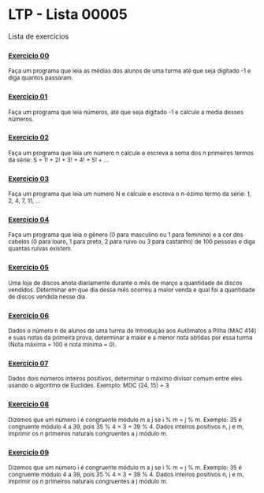 # LTP - Lista 00005
Lista de exercícios

### <sub>[Exercício 00](https://github.com/albertocerqueira/logica-tecnica-programacao/blob/master/src/br/com/logica/tecnicas/programacao/exercicios00006/Exercicicio00.java "Exercício 00")<sub>
<sub>Faça um programa que leia as médias dos alunos de uma turma até que seja digitado -1 e diga quantos passaram.</sub>

### <sub>[Exercício 01](https://github.com/albertocerqueira/logica-tecnica-programacao/blob/master/src/br/com/logica/tecnicas/programacao/exercicios00006/Exercicicio01.java "Exercício 01")<sub>  
<sub>Faça um programa que leia números, até que seja digitado -1 e calcule a media desses números.</sub>  
	 
### <sub>[Exercício 02](https://github.com/albertocerqueira/logica-tecnica-programacao/blob/master/src/br/com/logica/tecnicas/programacao/exercicios00006/Exercicicio02.java "Exercício 02")<sub>  
<sub>Faça um programa que leia um número n calcule e escreva a soma dos n primeiros termos da série:
S = 1! + 2! + 3! + 4! + 5! + ...</sub>  
	 
### <sub>[Exercício 03](https://github.com/albertocerqueira/logica-tecnica-programacao/blob/master/src/br/com/logica/tecnicas/programacao/exercicios00006/Exercicicio03.java "Exercício 03")<sub>
<sub>Faça um programa que leia um número N e calcule e escreva o n-ézimo termo da série: 1, 2, 4, 7, 11, ...</sub>  
	 
### <sub>[Exercício 04](https://github.com/albertocerqueira/logica-tecnica-programacao/blob/master/src/br/com/logica/tecnicas/programacao/exercicios00006/Exercicicio04.java "Exercício 04")<sub>
<sub>Faça um programa que leia o gênero (0 para masculino ou 1 para feminino) e a cor dos cabelos (0 para louro, 1 para preto, 2 para ruivo ou 3 para castanho) de 100 pessoas e diga quantas ruivas existem.</sub>  
	 
### <sub>[Exercício 05](https://github.com/albertocerqueira/logica-tecnica-programacao/blob/master/src/br/com/logica/tecnicas/programacao/exercicios00006/Exercicicio05.java "Exercício 05")<sub>
<sub>Uma loja de discos anota diariamente durante o mês de março a quantidade de discos vendidos. Determinar em que dia desse mês ocorreu a maior venda e qual foi a quantidade de discos vendida nesse dia.</sub>  

### <sub>[Exercício 06](https://github.com/albertocerqueira/logica-tecnica-programacao/blob/master/src/br/com/logica/tecnicas/programacao/exercicios00006/Exercicicio06.java "Exercício 06")<sub>
<sub>Dados o número n de alunos de uma turma de Introdução aos Autômatos a Pilha (MAC 414) e suas notas da primeira prova, determinar a maior e a menor nota obtidas por essa turma (Nota máxima = 100 e nota mínima = 0).</sub>  

### <sub>[Exercício 07](https://github.com/albertocerqueira/logica-tecnica-programacao/blob/master/src/br/com/logica/tecnicas/programacao/exercicios00006/Exercicicio07.java "Exercício 07")<sub>
<sub>Dados dois números inteiros positivos, determinar o máximo divisor comum entre eles usando o algoritmo de Euclides.
Exemplo: MDC (24, 15) = 3</sub>    

### <sub>[Exercício 08](https://github.com/albertocerqueira/logica-tecnica-programacao/blob/master/src/br/com/logica/tecnicas/programacao/exercicios00006/Exercicicio08.java "Exercício 08")<sub>
<sub>Dizemos que um número i é congruente módulo m a j se i % m = j % m. 
Exemplo: 35 é congruente módulo 4 a 39, pois
35 % 4 = 3 = 39 % 4.
Dados inteiros positivos n, j e m, imprimir os n primeiros naturais congruentes a j módulo m.</sub>  

### <sub>[Exercício 09](https://github.com/albertocerqueira/logica-tecnica-programacao/blob/master/src/br/com/logica/tecnicas/programacao/exercicios00006/Exercicicio09.java "Exercício 09")<sub>
<sub>Dizemos que um número i é congruente módulo m a j se i % m = j % m. 
Exemplo: 35 é congruente módulo 4 a 39, pois
35 % 4 = 3 = 39 % 4.
Dados inteiros positivos n, j e m, imprimir os n primeiros naturais congruentes a j módulo m.</sub>  